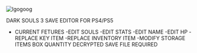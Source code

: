 ![lgogoog](https://github.com/user-attachments/assets/492ede59-3360-47d5-b006-7a307797785c)

DARK SOULS 3 SAVE EDITOR FOR PS4/PS5

*  CURRENT FETURES
  -EDIT SOULS
  -EDIT STATS
  -EDIT NAME
  -EDIT HP
  -REPLACE KEY ITEM
  -REPLACE INVENTORY ITEM
  -MODIFY STORAGE ITEMS BOX QUANTITY
DECRYPTED SAVE FILE REQUIRED
